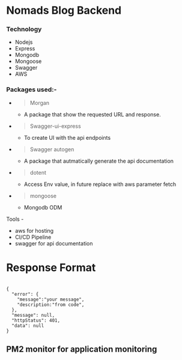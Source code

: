 # Nomads Blog Backend

### Technology
- Nodejs
- Express
- Mongodb
- Mongoose
- Swagger
- AWS


### Packages used:-
- > Morgan  
    - A package that show the requested URL and response.
- > Swagger-ui-express 
    - To create UI with the api endpoints
- > Swagger autogen  
    - A package that autmatically generate the api documentation
- > dotent 
    - Access Env value, in future replace with aws parameter fetch
- > mongoose 
    - Mongodb ODM

Tools - 
- aws for hosting
- CI/CD Pipeline 
- swagger for api documentation


# Response Format

```

{
  "error": {
    "message":"your message",
    "description:"from code",
  },
  "message": null,
  "httpStatus": 401,
  "data": null
}

```

## PM2 monitor for application monitoring 

